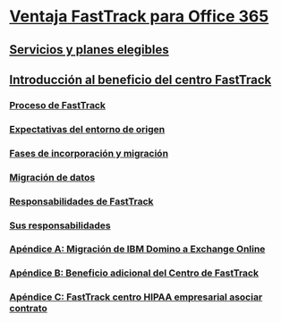 # [Ventaja FastTrack para Office 365](fasttrack-benefit-for-office-365.md)
## [Servicios y planes elegibles](eligible-services-and-plans.md)
## [Introducción al beneficio del centro FastTrack](fasttrack-benefit-overview.md)
### [Proceso de FastTrack](fasttrack-process.md)
### [Expectativas del entorno de origen](environment-expectations.md)
### [Fases de incorporación y migración](onboarding-and-migration.md)
### [Migración de datos](data-migration.md)
### [Responsabilidades de FastTrack](fasttrack-responsibilities.md)
### [Sus responsabilidades](your-responsibilities.md)
### [Apéndice A: Migración de IBM Domino a Exchange Online](from-ibm-domino-to-exchange-online.md)
### [Apéndice B: Beneficio adicional del Centro de FastTrack](fasttrack-additional-benefits.md)
### [Apéndice C: FastTrack centro HIPAA empresarial asociar contrato](hipaa-business-associate-agreement.md)


